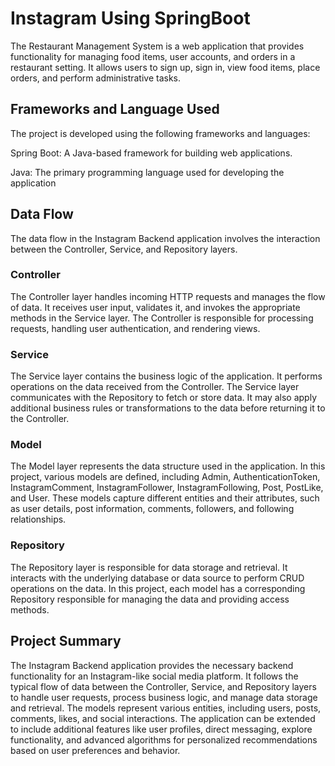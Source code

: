 # Instagram Using SpringBoot

The Restaurant Management System is a web application that provides functionality for managing food items, user accounts, and orders in a restaurant setting. It allows users to sign up, sign in, view food items, place orders, and perform administrative tasks.

## Frameworks and Language Used

The project is developed using the following frameworks and languages:

Spring Boot: A Java-based framework for building web applications.

Java: The primary programming language used for developing the application


## Data Flow

The data flow in the Instagram Backend application involves the interaction between the Controller, Service, and Repository layers.

### Controller

The Controller layer handles incoming HTTP requests and manages the flow of data.
It receives user input, validates it, and invokes the appropriate methods in the Service layer.
The Controller is responsible for processing requests, handling user authentication, and rendering views.

### Service

The Service layer contains the business logic of the application.
It performs operations on the data received from the Controller.
The Service layer communicates with the Repository to fetch or store data.
It may also apply additional business rules or transformations to the data before returning it to the Controller.

### Model

The Model layer represents the data structure used in the application.
In this project, various models are defined, including Admin, AuthenticationToken, InstagramComment, InstagramFollower, InstagramFollowing, Post, PostLike, and User.
These models capture different entities and their attributes, such as user details, post information, comments, followers, and following relationships.

### Repository

The Repository layer is responsible for data storage and retrieval.
It interacts with the underlying database or data source to perform CRUD operations on the data.
In this project, each model has a corresponding Repository responsible for managing the data and providing access methods.

## Project Summary

The Instagram Backend application provides the necessary backend functionality for an Instagram-like social media platform. It follows the typical flow of data between the Controller, Service, and Repository layers to handle user requests, process business logic, and manage data storage and retrieval. The models represent various entities, including users, posts, comments, likes, and social interactions. The application can be extended to include additional features like user profiles, direct messaging, explore functionality, and advanced algorithms for personalized recommendations based on user preferences and behavior.

